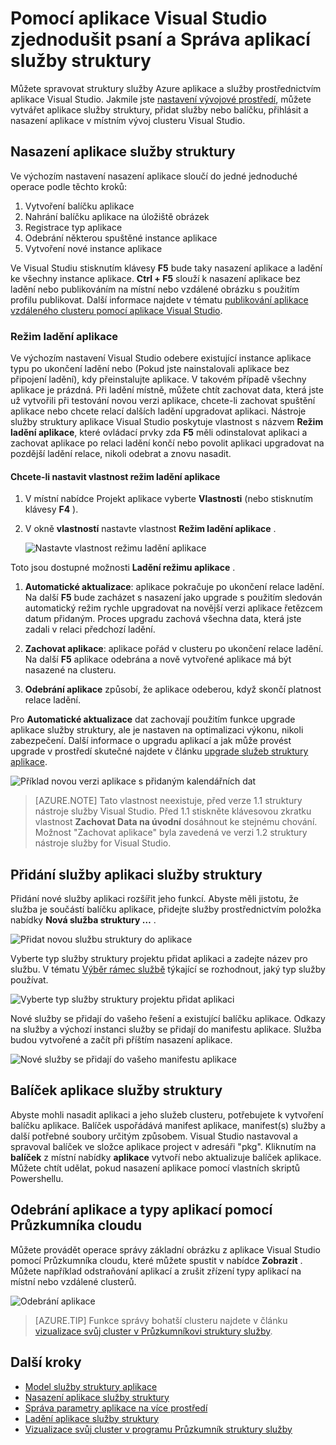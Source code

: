 <properties
   pageTitle="Správa aplikací ve Visual Studiu | Microsoft Azure"
   description="Pomocí aplikace Visual Studio k vytváření, vývoj, balíček, nasazení a ladění struktury služeb aplikací a služeb."
   services="service-fabric"
   documentationCenter=".net"
   authors="seanmck"
   manager="timlt"
   editor=""/>

<tags
   ms.service="service-fabric"
   ms.devlang="dotnet"
   ms.topic="article"
   ms.tgt_pltfrm="na"
   ms.workload="na"
   ms.date="09/09/2016"
   ms.author="seanmck;mikhegn"/>

# <a name="use-visual-studio-to-simplify-writing-and-managing-your-service-fabric-applications"></a>Pomocí aplikace Visual Studio zjednodušit psaní a Správa aplikací služby struktury

Můžete spravovat struktury služby Azure aplikace a služby prostřednictvím aplikace Visual Studio. Jakmile jste [nastavení vývojové prostředí](service-fabric-get-started.md), můžete vytvářet aplikace služby struktury, přidat služby nebo balíčku, přihlásit a nasazení aplikace v místním vývoj clusteru Visual Studio.

## <a name="deploy-your-service-fabric-application"></a>Nasazení aplikace služby struktury

Ve výchozím nastavení nasazení aplikace sloučí do jedné jednoduché operace podle těchto kroků:

1. Vytvoření balíčku aplikace
2. Nahrání balíčku aplikace na úložiště obrázek
3. Registrace typ aplikace
4. Odebrání některou spuštěné instance aplikace
5. Vytvoření nové instance aplikace

Ve Visual Studiu stisknutím klávesy **F5** bude taky nasazení aplikace a ladění ke všechny instance aplikace. **Ctrl + F5** slouží k nasazení aplikace bez ladění nebo publikováním na místní nebo vzdálené obrázku s použitím profilu publikovat. Další informace najdete v tématu [publikování aplikace vzdáleného clusteru pomocí aplikace Visual Studio](service-fabric-publish-app-remote-cluster.md).

### <a name="application-debug-mode"></a>Režim ladění aplikace

Ve výchozím nastavení Visual Studio odebere existující instance aplikace typu po ukončení ladění nebo (Pokud jste nainstalovali aplikace bez připojení ladění), kdy přeinstalujte aplikace. V takovém případě všechny aplikace je prázdná. Při ladění místně, můžete chtít zachovat data, která jste už vytvořili při testování novou verzi aplikace, chcete-li zachovat spuštění aplikace nebo chcete relací dalších ladění upgradovat aplikaci. Nástroje služby struktury aplikace Visual Studio poskytuje vlastnost s názvem **Režim ladění aplikace**, které ovládací prvky zda **F5** měli odinstalovat aplikaci a zachovat aplikace po relaci ladění končí nebo povolit aplikaci upgradovat na pozdější ladění relace, nikoli odebrat a znovu nasadit.

#### <a name="to-set-the-application-debug-mode-property"></a>Chcete-li nastavit vlastnost režim ladění aplikace

1. V místní nabídce Projekt aplikace vyberte **Vlastnosti** (nebo stisknutím klávesy **F4** ).
2. V okně **vlastností** nastavte vlastnost **Režim ladění aplikace** .

    ![Nastavte vlastnost režimu ladění aplikace][debugmodeproperty]

Toto jsou dostupné možnosti **Ladění režimu aplikace** .

1. **Automatické aktualizace**: aplikace pokračuje po ukončení relace ladění. Na další **F5** bude zacházet s nasazení jako upgrade s použitím sledován automatický režim rychle upgradovat na novější verzi aplikace řetězcem datum přidaným. Proces upgradu zachová všechna data, která jste zadali v relaci předchozí ladění.

2. **Zachovat aplikace**: aplikace pořád v clusteru po ukončení relace ladění. Na další **F5** aplikace odebrána a nově vytvořené aplikace má být nasazené na clusteru.

3. **Odebrání aplikace** způsobí, že aplikace odeberou, když skončí platnost relace ladění.

Pro **Automatické aktualizace** dat zachovají použitím funkce upgrade aplikace služby struktury, ale je nastaven na optimalizaci výkonu, nikoli zabezpečení. Další informace o upgradu aplikací a jak může provést upgrade v prostředí skutečné najdete v článku [upgrade služeb struktury aplikace](service-fabric-application-upgrade.md).

![Příklad novou verzi aplikace s přidaným kalendářních dat][preservedata]

>[AZURE.NOTE] Tato vlastnost neexistuje, před verze 1.1 struktury nástroje služby Visual Studio. Před 1.1 stiskněte klávesovou zkratku vlastnost **Zachovat Data na úvodní** dosáhnout ke stejnému chování. Možnost "Zachovat aplikace" byla zavedená ve verzi 1.2 struktury nástroje služby for Visual Studio.

## <a name="add-a-service-to-your-service-fabric-application"></a>Přidání služby aplikaci služby struktury

Přidání nové služby aplikaci rozšířit jeho funkcí.  Abyste měli jistotu, že služba je součástí balíčku aplikace, přidejte služby prostřednictvím položka nabídky **Nová služba struktury …** .

![Přidat novou službu struktury do aplikace][newservice]

Vyberte typ služby struktury projektu přidat aplikaci a zadejte název pro službu.  V tématu [Výběr rámec službě](service-fabric-choose-framework.md) týkající se rozhodnout, jaký typ služby používat.

![Vyberte typ služby struktury projektu přidat aplikaci][addserviceproject]

Nové služby se přidají do vašeho řešení a existující balíčku aplikace. Odkazy na služby a výchozí instanci služby se přidají do manifestu aplikace. Služba budou vytvořené a začít při příštím nasazení aplikace.

![Nové služby se přidají do vašeho manifestu aplikace][newserviceapplicationmanifest]

## <a name="package-your-service-fabric-application"></a>Balíček aplikace služby struktury

Abyste mohli nasadit aplikaci a jeho služeb clusteru, potřebujete k vytvoření balíčku aplikace.  Balíček uspořádává manifest aplikace, manifest(s) služby a další potřebné soubory určitým způsobem.  Visual Studio nastavoval a spravoval balíček ve složce aplikace project v adresáři "pkg".  Kliknutím na **balíček** z místní nabídky **aplikace** vytvoří nebo aktualizuje balíček aplikace.  Můžete chtít udělat, pokud nasazení aplikace pomocí vlastních skriptů Powershellu.

## <a name="remove-applications-and-application-types-using-cloud-explorer"></a>Odebrání aplikace a typy aplikací pomocí Průzkumníka cloudu

Můžete provádět operace správy základní obrázku z aplikace Visual Studio pomocí Průzkumníka cloudu, které můžete spustit v nabídce **Zobrazit** . Můžete například odstraňování aplikací a zrušit zřízení typy aplikací na místní nebo vzdálené clusterů.

![Odebrání aplikace](./media/service-fabric-manage-application-in-visual-studio/removeapplication.png)

>[AZURE.TIP] Funkce správy bohatší clusteru najdete v článku [vizualizace svůj cluster v Průzkumníkovi struktury služby](service-fabric-visualizing-your-cluster.md).


<!--Every topic should have next steps and links to the next logical set of content to keep the customer engaged-->
## <a name="next-steps"></a>Další kroky

- [Model služby struktury aplikace](service-fabric-application-model.md)
- [Nasazení aplikace služby struktury](service-fabric-deploy-remove-applications.md)
- [Správa parametry aplikace na více prostředí](service-fabric-manage-multiple-environment-app-configuration.md)
- [Ladění aplikace služby struktury](service-fabric-debugging-your-application.md)
- [Vizualizace svůj cluster v programu Průzkumník struktury služby](service-fabric-visualizing-your-cluster.md)

<!--Image references-->
[addserviceproject]:./media/service-fabric-manage-application-in-visual-studio/addserviceproject.png
[manageservicefabric]: ./media/service-fabric-manage-application-in-visual-studio/manageservicefabric.png
[newservice]:./media/service-fabric-manage-application-in-visual-studio/newservice.png
[newserviceapplicationmanifest]:./media/service-fabric-manage-application-in-visual-studio/newserviceapplicationmanifest.png
[preservedata]:./media/service-fabric-manage-application-in-visual-studio/preservedata.png
[debugmodeproperty]:./media/service-fabric-manage-application-in-visual-studio/debugmodeproperty.png
